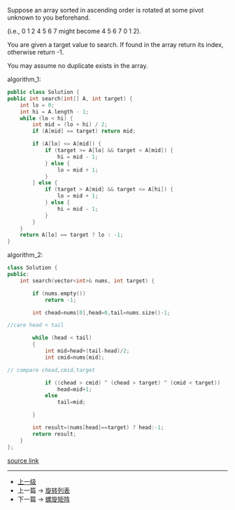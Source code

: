 <!-- 搜索旋转排序数组 -->

Suppose an array sorted in ascending order is rotated at some pivot unknown to you beforehand.

(i.e., 0 1 2 4 5 6 7 might become 4 5 6 7 0 1 2).

You are given a target value to search. If found in the array return its index, otherwise return -1.

You may assume no duplicate exists in the array.

algorithm_1:
```c++
public class Solution {
public int search(int[] A, int target) {
    int lo = 0;
    int hi = A.length - 1;
    while (lo < hi) {
        int mid = (lo + hi) / 2;
        if (A[mid] == target) return mid;

        if (A[lo] <= A[mid]) {
            if (target >= A[lo] && target < A[mid]) {
                hi = mid - 1;
            } else {
                lo = mid + 1;
            }
        } else {
            if (target > A[mid] && target <= A[hi]) {
                lo = mid + 1;
            } else {
                hi = mid - 1;
            }
        }
    }
    return A[lo] == target ? lo : -1;
}
```

algorithm_2:
```c++
class Solution {
public:
    int search(vector<int>& nums, int target) {

        if (nums.empty())
            return -1;

        int chead=nums[0],head=0,tail=nums.size()-1;

//care head < tail

        while (head < tail)
        {
            int mid=head+(tail-head)/2;
            int cmid=nums[mid];

// compare chead,cmid,target

            if ((chead > cmid) ^ (chead > target) ^ (cmid < target))
                head=mid+1;
            else
                tail=mid;

        }

        int result=(nums[head]==target) ? head:-1;
        return result;
    }
};
```

[source link](https://leetcode.com/problems/search-in-rotated-sorted-array/discuss/)


---
- [上一级](README.md)
- 上一篇 -> [旋转列表](Rotate_List.md)
- 下一篇 -> [螺旋矩阵](Spiral_Matrix.md)
